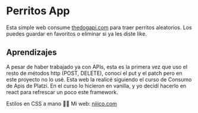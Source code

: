 # Perritos App

Esta simple web consume [thedogapi.com](https://thedogapi.com) para traer perritos aleatorios. Los puedes guardar en favoritos o eliminar si ya les diste like.

## Aprendizajes

A pesar de haber trabajado ya con APIs, esta es la primera vez que uso el resto de métodos http (POST, DELETE), conocí el put y el patch pero en este proyecto no lo usé.
Esta web la realicé siguiendo el curso de Consumo de Apis de Platzi. En el curso lo hicieron en vanilla, y yo decidí hacerlo en react para refrescar un poco este framework.

Estilos en CSS a mano 👐🏼
Mi web: [niiico.com](https://niiico.com)

